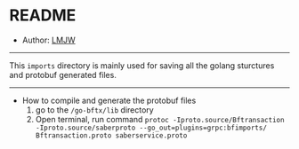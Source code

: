 # README

- Author: [LMJW](https://github.com/LMJW)

---

This `imports` directory is mainly used for saving all the golang sturctures and protobuf generated files.

--- 
- How to compile and generate the protobuf files
    1. go to the `/go-bftx/lib` directory
    2. Open terminal, run command
        `protoc -Iproto.source/Bftransaction -Iproto.source/saberproto --go_out=plugins=grpc:bfimports/ Bftransaction.proto saberservice.proto`